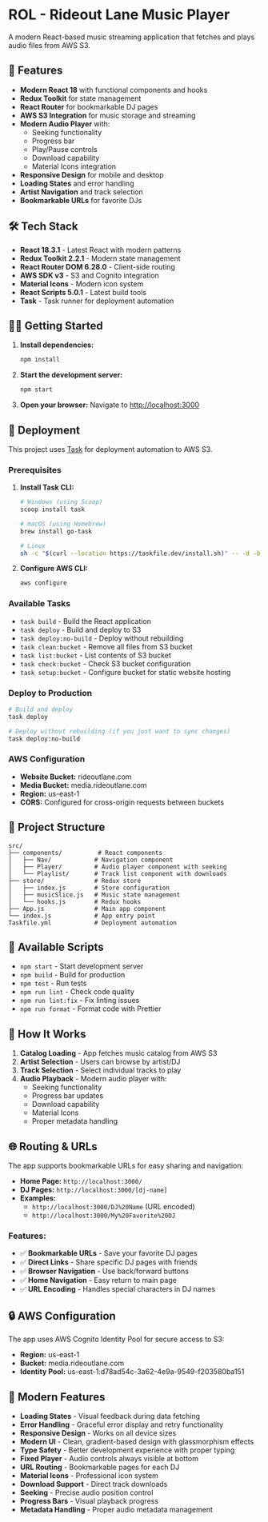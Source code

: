 # ROL - Rideout Lane Music Player

A modern React-based music streaming application that fetches and plays audio files from AWS S3.

## 🚀 Features

- **Modern React 18** with functional components and hooks
- **Redux Toolkit** for state management
- **React Router** for bookmarkable DJ pages
- **AWS S3 Integration** for music storage and streaming
- **Modern Audio Player** with:
  - Seeking functionality
  - Progress bar
  - Play/Pause controls
  - Download capability
  - Material Icons integration
- **Responsive Design** for mobile and desktop
- **Loading States** and error handling
- **Artist Navigation** and track selection
- **Bookmarkable URLs** for favorite DJs

## 🛠 Tech Stack

- **React 18.3.1** - Latest React with modern patterns
- **Redux Toolkit 2.2.1** - Modern state management
- **React Router DOM 6.28.0** - Client-side routing
- **AWS SDK v3** - S3 and Cognito integration
- **Material Icons** - Modern icon system
- **React Scripts 5.0.1** - Latest build tools
- **Task** - Task runner for deployment automation

## 🏃‍♂️ Getting Started

1. **Install dependencies:**
   ```bash
   npm install
   ```

2. **Start the development server:**
   ```bash
   npm start
   ```

3. **Open your browser:**
   Navigate to [http://localhost:3000](http://localhost:3000)

## 🚀 Deployment

This project uses [Task](https://taskfile.dev/) for deployment automation to AWS S3.

### Prerequisites

1. **Install Task CLI:**
   ```bash
   # Windows (using Scoop)
   scoop install task
   
   # macOS (using Homebrew)
   brew install go-task
   
   # Linux
   sh -c "$(curl --location https://taskfile.dev/install.sh)" -- -d -b ~/.local/bin
   ```

2. **Configure AWS CLI:**
   ```bash
   aws configure
   ```

### Available Tasks

- `task build` - Build the React application
- `task deploy` - Build and deploy to S3
- `task deploy:no-build` - Deploy without rebuilding
- `task clean:bucket` - Remove all files from S3 bucket
- `task list:bucket` - List contents of S3 bucket
- `task check:bucket` - Check S3 bucket configuration
- `task setup:bucket` - Configure bucket for static website hosting

### Deploy to Production

```bash
# Build and deploy
task deploy

# Deploy without rebuilding (if you just want to sync changes)
task deploy:no-build
```

### AWS Configuration

- **Website Bucket:** rideoutlane.com
- **Media Bucket:** media.rideoutlane.com
- **Region:** us-east-1
- **CORS:** Configured for cross-origin requests between buckets

## 📁 Project Structure

```
src/
├── components/          # React components
│   ├── Nav/            # Navigation component
│   ├── Player/         # Audio player component with seeking
│   └── Playlist/       # Track list component with downloads
├── store/              # Redux store
│   ├── index.js        # Store configuration
│   ├── musicSlice.js   # Music state management
│   └── hooks.js        # Redux hooks
├── App.js              # Main app component
└── index.js            # App entry point
Taskfile.yml            # Deployment automation
```

## 🔧 Available Scripts

- `npm start` - Start development server
- `npm build` - Build for production
- `npm test` - Run tests
- `npm run lint` - Check code quality
- `npm run lint:fix` - Fix linting issues
- `npm run format` - Format code with Prettier

## 🎵 How It Works

1. **Catalog Loading** - App fetches music catalog from AWS S3
2. **Artist Selection** - Users can browse by artist/DJ
3. **Track Selection** - Select individual tracks to play
4. **Audio Playback** - Modern audio player with:
   - Seeking functionality
   - Progress bar updates
   - Download capability
   - Material Icons
   - Proper metadata handling

## 🌐 Routing & URLs

The app supports bookmarkable URLs for easy sharing and navigation:

- **Home Page:** `http://localhost:3000/`
- **DJ Pages:** `http://localhost:3000/[dj-name]`
- **Examples:**
  - `http://localhost:3000/DJ%20Name` (URL encoded)
  - `http://localhost:3000/My%20Favorite%20DJ`

### Features:
- ✅ **Bookmarkable URLs** - Save your favorite DJ pages
- ✅ **Direct Links** - Share specific DJ pages with friends
- ✅ **Browser Navigation** - Use back/forward buttons
- ✅ **Home Navigation** - Easy return to main page
- ✅ **URL Encoding** - Handles special characters in DJ names

## 🔒 AWS Configuration

The app uses AWS Cognito Identity Pool for secure access to S3:
- **Region:** us-east-1
- **Bucket:** media.rideoutlane.com
- **Identity Pool:** us-east-1:d78ad54c-3a62-4e9a-9549-f203580ba151

## 🎨 Modern Features

- **Loading States** - Visual feedback during data fetching
- **Error Handling** - Graceful error display and retry functionality
- **Responsive Design** - Works on all device sizes
- **Modern UI** - Clean, gradient-based design with glassmorphism effects
- **Type Safety** - Better development experience with proper typing
- **Fixed Player** - Audio controls always visible at bottom
- **URL Routing** - Bookmarkable pages for each DJ
- **Material Icons** - Professional icon system
- **Download Support** - Direct track downloads
- **Seeking** - Precise audio position control
- **Progress Bars** - Visual playback progress
- **Metadata Handling** - Proper audio metadata management
